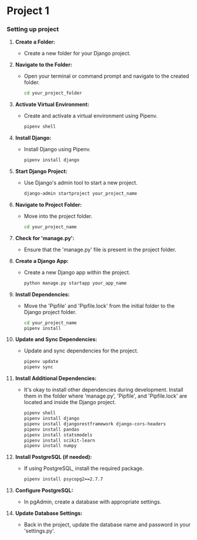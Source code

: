 # Project 1

### Setting up project

1. **Create a Folder:**
   - Create a new folder for your Django project.

2. **Navigate to the Folder:**
   - Open your terminal or command prompt and navigate to the created folder.
     ```bash
     cd your_project_folder
     ```

3. **Activate Virtual Environment:**
   - Create and activate a virtual environment using Pipenv.
     ```bash
     pipenv shell
     ```

4. **Install Django:**
   - Install Django using Pipenv.
     ```bash
     pipenv install django
     ```

5. **Start Django Project:**
   - Use Django's admin tool to start a new project.
     ```bash
     django-admin startproject your_project_name
     ```

6. **Navigate to Project Folder:**
   - Move into the project folder.
     ```bash
     cd your_project_name
     ```

7. **Check for 'manage.py':**
   - Ensure that the 'manage.py' file is present in the project folder.

8. **Create a Django App:**
   - Create a new Django app within the project.
     ```bash
     python manage.py startapp your_app_name
     ```

9. **Install Dependencies:**
   - Move the 'Pipfile' and 'Pipfile.lock' from the initial folder to the Django project folder.
     ```bash
     cd your_project_name
     pipenv install
     ```

10. **Update and Sync Dependencies:**
    - Update and sync dependencies for the project.
      ```bash
      pipenv update
      pipenv sync
      ```

11. **Install Additional Dependencies:**
    - It's okay to install other dependencies during development. Install them in the folder where 'manage.py', 'Pipfile', and 'Pipfile.lock' are located and inside the Django project.
      ```bash
      pipenv shell
      pipenv install django
      pipenv install djangorestframework django-cors-headers
      pipenv install pandas
      pipenv install statsmodels
      pipenv install scikit-learn
      pipenv install numpy
      ```

12. **Install PostgreSQL (if needed):**
    - If using PostgreSQL, install the required package.
      ```bash
      pipenv install psycopg2==2.7.7
      ```

13. **Configure PostgreSQL:**
    - In pgAdmin, create a database with appropriate settings.

14. **Update Database Settings:**
    - Back in the project, update the database name and password in your 'settings.py'.
